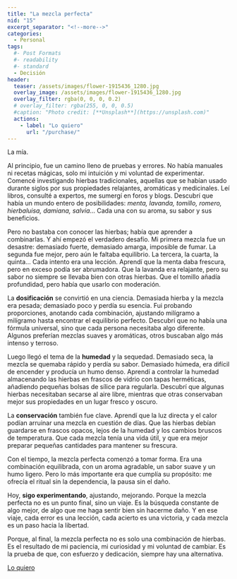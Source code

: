 ```yaml
---
title: "La mezcla perfecta"
nid: "15"
excerpt_separator: "<!--more-->"
categories:
  - Personal
tags:
  #- Post Formats
  #- readability
  #- standard
  - Decisión
header:
  teaser: /assets/images/flower-1915436_1280.jpg
  overlay_image: /assets/images/flower-1915436_1280.jpg
  overlay_filter: rgba(0, 0, 0, 0.2)
  # overlay_filter: rgba(255, 0, 0, 0.5)
  #caption: "Photo credit: [**Unsplash**](https://unsplash.com)"
  actions:
    - label: "Lo quiero"
      url: "/purchase/"
---
```


La mía.
<!--more-->


Al principio, fue un camino lleno de pruebas y errores. No había manuales ni recetas mágicas, solo mi intuición y mi voluntad de experimentar. Comencé investigando hierbas tradicionales, aquellas que se habían usado durante siglos por sus propiedades relajantes, aromáticas y medicinales. Leí libros, consulté a expertos, me sumergí en foros y blogs. Descubrí que había un mundo entero de posibilidades: *menta, lavanda, tomillo, romero, hierbaluisa, damiana, salvia*... Cada una con su aroma, su sabor y sus beneficios.

Pero no bastaba con conocer las hierbas; había que aprender a combinarlas. Y ahí empezó el verdadero desafío. Mi primera mezcla fue un desastre: demasiado fuerte, demasiado amarga, imposible de fumar. La segunda fue mejor, pero aún le faltaba equilibrio. La tercera, la cuarta, la quinta... Cada intento era una lección. Aprendí que la menta daba frescura, pero en exceso podía ser abrumadora. Que la lavanda era relajante, pero su sabor no siempre se llevaba bien con otras hierbas. Que el tomillo añadía profundidad, pero había que usarlo con moderación.

La **dosificación** se convirtió en una ciencia. Demasiada hierba y la mezcla era pesada; demasiado poco y perdía su esencia. Fui probando proporciones, anotando cada combinación, ajustando milígramo a milígramo hasta encontrar el equilibrio perfecto. Descubrí que no había una fórmula universal, sino que cada persona necesitaba algo diferente. Algunos preferían mezclas suaves y aromáticas, otros buscaban algo más intenso y terroso.

Luego llegó el tema de la **humedad** y la sequedad. Demasiado seca, la mezcla se quemaba rápido y perdía su sabor. Demasiado húmeda, era difícil de encender y producía un humo denso. Aprendí a controlar la humedad almacenando las hierbas en frascos de vidrio con tapas herméticas, añadiendo pequeñas bolsas de sílice para regularla. Descubrí que algunas hierbas necesitaban secarse al aire libre, mientras que otras conservaban mejor sus propiedades en un lugar fresco y oscuro.

La **conservación** también fue clave. Aprendí que la luz directa y el calor podían arruinar una mezcla en cuestión de días. Que las hierbas debían guardarse en frascos opacos, lejos de la humedad y los cambios bruscos de temperatura. Que cada mezcla tenía una vida útil, y que era mejor preparar pequeñas cantidades para mantener su frescura.

Con el tiempo, la mezcla perfecta comenzó a tomar forma. Era una combinación equilibrada, con un aroma agradable, un sabor suave y un humo ligero. Pero lo más importante era que cumplía su propósito: me ofrecía el ritual sin la dependencia, la pausa sin el daño.

Hoy, **sigo experimentando**, ajustando, mejorando. Porque la mezcla perfecta no es un punto final, sino un viaje. Es la búsqueda constante de algo mejor, de algo que me haga sentir bien sin hacerme daño. Y en ese viaje, cada error es una lección, cada acierto es una victoria, y cada mezcla es un paso hacia la libertad.

Porque, al final, la mezcla perfecta no es solo una combinación de hierbas. Es el resultado de mi paciencia, mi curiosidad y mi voluntad de cambiar. Es la prueba de que, con esfuerzo y dedicación, siempre hay una alternativa.

[Lo quiero](../../purchase/)